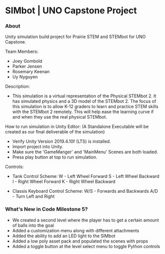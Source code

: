 # SIMbot | UNO Capstone Project
### About
Unity simulation build project for Prairie STEM and STEMbot for UNO Capstone.

Team Members:
- Joey Gombold
- Parker Jensen
- Rosemary Keenan
- Uy Nyguyen

Description:
 - This simulation is a virtual representation of the Physical STEMbot 2. It has simulated physics and a 3D model of the STEMbot 2. The focus of this simulation is to allow K-12   graders to learn and practice STEM skills with the STEMbot 2 remotely. This will help ease the learning curve if and when they use the real physical STEMbot.

How to run simulation in Unity Editor: (A Standalone Executable will be created as our final deliverable of the simulation)
  - Verify Unity Version 2019.4.10f (LTS) is installed.
  - Import project into Unity.
  - Make sure the 'GameManger' and 'MainMenu' Scenes are both loaded.
  - Press play button at top to run simulation.

Controls: 
  - Tank Control Scheme:
    W - Left Wheel Forward
    S - Left Wheel Backward
    I - Right Wheel Forward
    K - Right Wheel Backward
    
  - Classis Keyboard Control Scheme:
    W/S - Forwards and Backwards
    A/D - Turn Left and Right
    
### What's New in Code Milestone 5?
- We created a second level where the player has to get a certain amount of balls into the goal
- Added a customization menu along with different attachments
- Added the ability to add an LED light to the SIMbot
- Added a low poly asset pack and populated the scenes with props
- Added a toggle button at the level select menu to toggle Python controls
